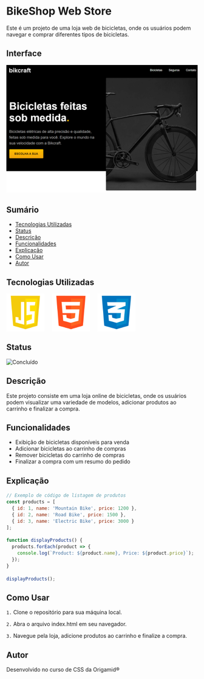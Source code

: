# BikeShop Web Store

Este é um projeto de uma loja web de bicicletas, onde os usuários podem navegar e comprar diferentes tipos de bicicletas.

## Interface

<div align="center">
  <img src="img/logo.png" alt="Imagem do Projeto" width="900">
</div>

## Sumário

- [Tecnologias Utilizadas](#tecnologias-utilizadas)
- [Status](#status)
- [Descrição](#descrição)
- [Funcionalidades](#funcionalidades)
- [Explicação](#explicação)
- [Como Usar](#como-usar)
- [Autor](#autor)

## Tecnologias Utilizadas

<div style="display: flex; flex-direction: row;">
  <div style="margin-right: 20px; display: flex; justify-content: flex-start;">
    <img src="img/js.png" alt="Logo Linguagem" width="100"/>
  </div>
  <div style="margin-right: 20px; display: flex; justify-content: flex-start;">
    <img src="img/html.png" alt="Logo Linguagem" width="100"/>
  </div>
  <div style="margin-right: 20px; display: flex; justify-content: flex-start;">
    <img src="img/css.png" alt="Logo Linguagem" width="100"/>
  </div>
</div>

## Status

![Concluído](http://img.shields.io/static/v1?label=STATUS&message=CONCLUIDO&color=GREEN&style=for-the-badge)

<!-- -->

## Descrição

Este projeto consiste em uma loja online de bicicletas, onde os usuários podem visualizar uma variedade de modelos, adicionar produtos ao carrinho e finalizar a compra.

## Funcionalidades

- Exibição de bicicletas disponíveis para venda
- Adicionar bicicletas ao carrinho de compras
- Remover bicicletas do carrinho de compras
- Finalizar a compra com um resumo do pedido

## Explicação

```javascript
// Exemplo de código de listagem de produtos
const products = [
  { id: 1, name: 'Mountain Bike', price: 1200 },
  { id: 2, name: 'Road Bike', price: 1500 },
  { id: 3, name: 'Electric Bike', price: 3000 }
];

function displayProducts() {
  products.forEach(product => {
    console.log(`Product: ${product.name}, Price: ${product.price}`);
  });
}

displayProducts();
``` 

## Como Usar

`1.` Clone o repositório para sua máquina local.

`2.` Abra o arquivo index.html em seu navegador.

`3.` Navegue pela loja, adicione produtos ao carrinho e finalize a compra.

## Autor
Desenvolvido no curso de CSS da Origamid®